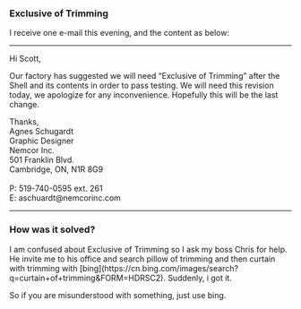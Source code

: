### Exclusive of Trimming
I receive one e-mail this evening, and the content as below: 
<hr>
Hi Scott,<br>
<p>Our factory has suggested we will need “Exclusive of Trimming” after the Shell and its contents in order to pass testing.
We will need this revision today, we apologize for any inconvenience. Hopefully this will be the last change.</p>
Thanks,<br>
Agnes Schugardt<br>
Graphic Designer<br>
Nemcor Inc.<br>
501 Franklin Blvd.<br>
Cambridge, ON, N1R 8G9<br>
<br>
P: 519-740-0595 ext. 261<br>
E: aschuardt@nemcorinc.com<br> 
<hr>

### How was it solved?
<p>I am confused about Exclusive of Trimming so I ask my boss Chris for help. He invite me to his office and search pillow of 
trimming and then curtain with trimming with [bing](https://cn.bing.com/images/search?q=curtain+of+trimming&FORM=HDRSC2).
Suddenly, i got it.</p>
<p>So if you are misunderstood with something, just use bing.</p>
